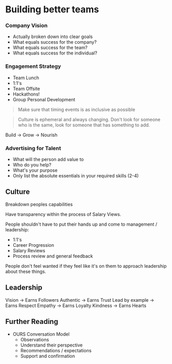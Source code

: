 # Building better teams

### Company Vision
- Actually broken down into clear goals
- What equals success for the company?
- What equals success for the team?
- What equals success for the individual?

### Engagement Strategy
- Team Lunch
- 1:1's
- Team Offsite
- Hackathons!
- Group Personal Development
> Make sure that timing events is as inclusive as possible

> Culture is ephemeral and always changing. Don't look for someone who is the same, look for someone that has something to add.

Build -> Grow -> Nourish

### Advertising for Talent
- What will the person add value to
- Who do you help?
- What's your purpose
- Only list the absolute essentials in your required skills (2-4)

## Culture
Breakdown peoples capabilities

Have transparency within the process of Salary Views.

People shouldn't have to put their hands up and come to management / leadership:
- 1:1's
- Career Progression
- Salary Reviews
- Process review and general feedback

People don't feel wanted if they feel like it's on them to approach leadership about these things.

## Leadership
Vision           ->  Earns Followers
Authentic        ->  Earns Trust
Lead by example  ->  Earns Respect
Empathy          ->  Earns Loyalty
Kindness         ->  Earns Hearts

## Further Reading
- OURS Conversation Model
  - Observations
  - Understand their perspective
  - Recommendations / expectations
  - Support and confirmation
